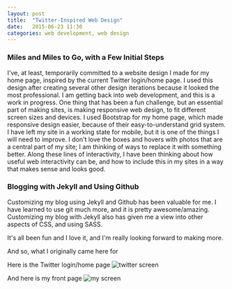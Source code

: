 ```yaml
---
layout: post
title:  "Twitter-Inspired Web Design"
date:   2015-06-23 11:30
categories: web development, web design
---
```

### Miles and Miles to Go, with a Few Initial Steps
I've, at least, temporarily committed to a website design I made for my home page, inspired by the current Twitter login/home page. I used this design after creating several other design iterations because it looked the most professional. I am getting back into web development, and this is a work in progress. One thing that has been a fun challenge, but an essential part of making sites, is making responsive web design, to fit different screen sizes and devices. I used Bootstrap for my home page, which made responsive design easier, because of their easy-to-understand grid system. I have left my site in a working state for mobile, but it is one of the things I will need to improve. 
I don't love the boxes and hovers with photos that are a central part of my site; I am thinking of ways to replace it with something better. Along these lines of interactivity, I have been thinking about how useful web interactivity can be, and how to include this in my sites in a way that makes sense and looks good. 

### Blogging with Jekyll and Using Github
Customizing my blog using Jekyll and Github has been valuable for me. I have learned to use git much more, and it is pretty awesome/amazing. Customizing my blog with Jekyll also has given me a view into other aspects of CSS, and using SASS. 

It's all been fun and I love it, and I'm really looking forward to making more. 

And so, what I originally came here for 

Here is the Twitter login/home page
![twitter screen](http://khasachi.com/images/twitterscreen.png)

And here is my front page 
![my screen](http://khasachi.com/images/myscreen.png)








